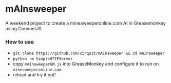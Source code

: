 # mAInsweeper
A weekend project to create a  minesweeperonline.com AI in Greasemonkey using ConvnetJS

### How to use

  * `git clone https://github.com/cirquit/mAInsweeper && cd mAInsweeper`
  * `python -m SimpleHTTPServer`
  *  copy `mAInsweeperGM.js` into GreaseMonkey and configure it to run on `minesweeperonline.com`
  *  reload and try it out!
